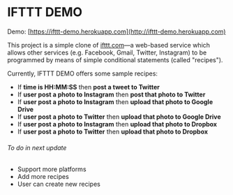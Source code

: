 # IFTTT DEMO
Demo: [https://ifttt-demo.herokuapp.com](http://ifttt-demo.herokuapp.com)

This project is a simple clone of [ifttt.com](ifttt.com)—a web-based service which allows other services (e.g. Facebook, Gmail, Twitter, Instagram) to be programmed by means of simple conditional statements (called "recipes").

Currently, IFTTT DEMO offers some sample recipes:

* If **time is HH:MM:SS** then **post a tweet to Twitter**
* If **user post a photo to Instagram** then **post that photo to Twitter**
* If **user post a photo to Instagram** then **upload that photo to Google Drive**
* If **user post a photo to Twitter** then **upload that photo to Google Drive**
* If **user post a photo to Instagram** then **upload that photo to Dropbox**
* If **user post a photo to Twitter** then **upload that photo to Dropbox**

###### To do in next update
* Support more platforms
* Add more recipes
* User can create new recipes